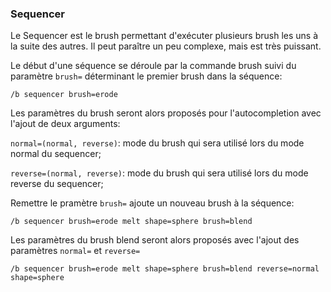 ### Sequencer

Le Sequencer est le brush permettant d'exécuter plusieurs brush les uns à la suite des autres. Il peut paraître un peu complexe, mais est très puissant.

Le début d'une séquence se déroule par la commande brush suivi du paramètre `brush=` déterminant le premier brush dans la séquence:

`/b sequencer brush=erode`

Les paramètres du brush seront alors proposés pour l'autocompletion avec l'ajout de deux arguments:

`normal=(normal, reverse)`: mode du brush qui sera utilisé lors du mode normal du sequencer;

`reverse=(normal, reverse)`: mode du brush qui sera utilisé lors du mode reverse du sequencer;

Remettre le pramètre `brush=` ajoute un nouveau brush à la séquence:

`/b sequencer brush=erode melt shape=sphere brush=blend`

Les paramètres du brush blend seront alors proposés avec l'ajout des paramètres `normal=` et `reverse=`

`/b sequencer brush=erode melt shape=sphere brush=blend reverse=normal shape=sphere`

